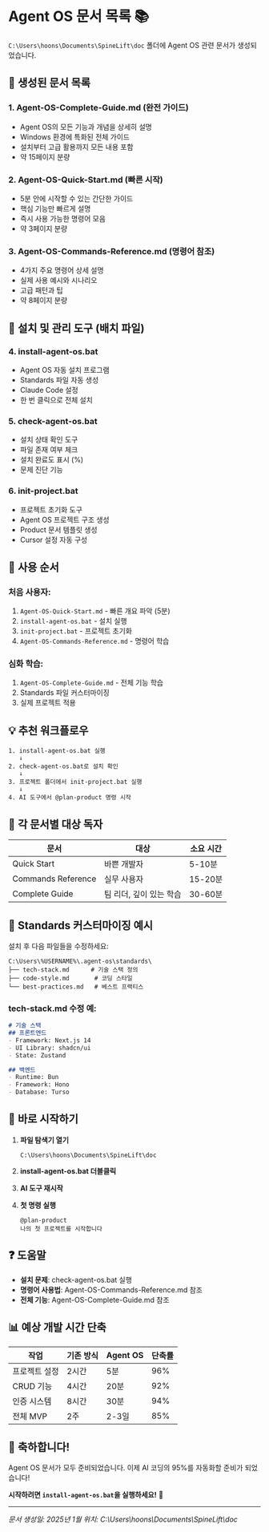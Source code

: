 # Agent OS 문서 목록 📚

`C:\Users\hoons\Documents\SpineLift\doc` 폴더에 Agent OS 관련 문서가 생성되었습니다.

## 📄 생성된 문서 목록

### 1. **Agent-OS-Complete-Guide.md** (완전 가이드)
- Agent OS의 모든 기능과 개념을 상세히 설명
- Windows 환경에 특화된 전체 가이드
- 설치부터 고급 활용까지 모든 내용 포함
- 약 15페이지 분량

### 2. **Agent-OS-Quick-Start.md** (빠른 시작)
- 5분 안에 시작할 수 있는 간단한 가이드
- 핵심 기능만 빠르게 설명
- 즉시 사용 가능한 명령어 모음
- 약 3페이지 분량

### 3. **Agent-OS-Commands-Reference.md** (명령어 참조)
- 4가지 주요 명령어 상세 설명
- 실제 사용 예시와 시나리오
- 고급 패턴과 팁
- 약 8페이지 분량

## 🔧 설치 및 관리 도구 (배치 파일)

### 4. **install-agent-os.bat**
- Agent OS 자동 설치 프로그램
- Standards 파일 자동 생성
- Claude Code 설정
- 한 번 클릭으로 전체 설치

### 5. **check-agent-os.bat**
- 설치 상태 확인 도구
- 파일 존재 여부 체크
- 설치 완료도 표시 (%)
- 문제 진단 기능

### 6. **init-project.bat**
- 프로젝트 초기화 도구
- Agent OS 프로젝트 구조 생성
- Product 문서 템플릿 생성
- Cursor 설정 자동 구성

## 📖 사용 순서

### 처음 사용자:
1. `Agent-OS-Quick-Start.md` - 빠른 개요 파악 (5분)
2. `install-agent-os.bat` - 설치 실행
3. `init-project.bat` - 프로젝트 초기화
4. `Agent-OS-Commands-Reference.md` - 명령어 학습

### 심화 학습:
1. `Agent-OS-Complete-Guide.md` - 전체 기능 학습
2. Standards 파일 커스터마이징
3. 실제 프로젝트 적용

## 💡 추천 워크플로우

```
1. install-agent-os.bat 실행
   ↓
2. check-agent-os.bat로 설치 확인
   ↓
3. 프로젝트 폴더에서 init-project.bat 실행
   ↓
4. AI 도구에서 @plan-product 명령 시작
```

## 🎯 각 문서별 대상 독자

| 문서 | 대상 | 소요 시간 |
|------|------|-----------|
| Quick Start | 바쁜 개발자 | 5-10분 |
| Commands Reference | 실무 사용자 | 15-20분 |
| Complete Guide | 팀 리더, 깊이 있는 학습 | 30-60분 |

## 📝 Standards 커스터마이징 예시

설치 후 다음 파일들을 수정하세요:

```
C:\Users\%USERNAME%\.agent-os\standards\
├── tech-stack.md      # 기술 스택 정의
├── code-style.md       # 코딩 스타일
└── best-practices.md   # 베스트 프랙티스
```

### tech-stack.md 수정 예:
```markdown
# 기술 스택
## 프론트엔드
- Framework: Next.js 14
- UI Library: shadcn/ui
- State: Zustand

## 백엔드
- Runtime: Bun
- Framework: Hono
- Database: Turso
```

## 🚀 바로 시작하기

1. **파일 탐색기 열기**
   ```
   C:\Users\hoons\Documents\SpineLift\doc
   ```

2. **install-agent-os.bat 더블클릭**

3. **AI 도구 재시작**

4. **첫 명령 실행**
   ```
   @plan-product
   나의 첫 프로젝트를 시작합니다
   ```

## ❓ 도움말

- **설치 문제**: check-agent-os.bat 실행
- **명령어 사용법**: Agent-OS-Commands-Reference.md 참조
- **전체 기능**: Agent-OS-Complete-Guide.md 참조

## 📊 예상 개발 시간 단축

| 작업 | 기존 방식 | Agent OS | 단축률 |
|------|-----------|----------|--------|
| 프로젝트 설정 | 2시간 | 5분 | 96% |
| CRUD 기능 | 4시간 | 20분 | 92% |
| 인증 시스템 | 8시간 | 30분 | 94% |
| 전체 MVP | 2주 | 2-3일 | 85% |

## 🎉 축하합니다!

Agent OS 문서가 모두 준비되었습니다.
이제 AI 코딩의 95%를 자동화할 준비가 되었습니다!

**시작하려면 `install-agent-os.bat`을 실행하세요!** 🚀

---

*문서 생성일: 2025년 1월*
*위치: C:\Users\hoons\Documents\SpineLift\doc*
